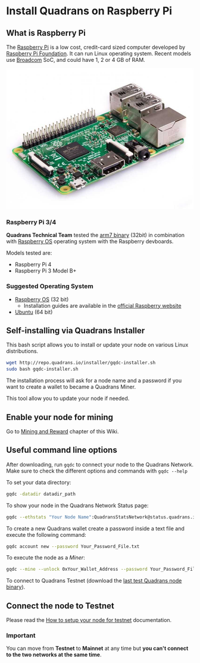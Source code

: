 Install Quadrans on Raspberry Pi
================================

## What is Raspberry Pi

The [Raspberry Pi](https://www.raspberrypi.org) is a low cost, credit-card sized computer developed by [Raspberry Pi Foundation](https://www.raspberrypi.org). It can run Linux operating system. Recent models use [Broadcom](https://en.wikipedia.org/wiki/Broadcom_Inc.) SoC, and could have 1, 2 or 4 GB of RAM.


![img400](../../_static/images/nodes/raspberry-pi-3-board.jpg)

### Raspberry Pi 3/4

**Quadrans Technical Team** tested the [arm7 binary](http://repo.quadrans.io/arm/arm7/) (32bit) in combination with [Raspberry OS](https://www.raspberrypi.org/software/) operating system with the Raspberry devboards.

Models tested are:

* Raspberry Pi 4
* Raspberry Pi 3 Model B+


### Suggested Operating System
* [Raspberry OS](https://www.raspberrypi.org/software/) (32 bit)
  * Installation guides are available in the [official Raspberry website](https://www.raspberrypi.org)
* [Ubuntu](https://ubuntu.com/download/raspberry-pi) (64 bit)

## Self-installing via Quadrans Installer

This bash script allows you to install or update your node on various Linux distributions.

``` bash
wget http://repo.quadrans.io/installer/gqdc-installer.sh
sudo bash gqdc-installer.sh
``` 

The installation process will ask for a node name and a password if you want to create a wallet to became a Quadrans Miner.

This tool allow you to update your node if needed.

## Enable your node for mining

Go to [Mining and Reward](../../cryptocurrencies/mining_and_reward) chapter of this Wiki.

## Useful command line options 

After downloading, run `gqdc` to connect your node to the Quadrans Network. Make sure to check the different options and commands with `gqdc --help`

To set your data directory:

``` bash
gqdc -datadir datadir_path
``` 

To show your node in the Quadrans Network Status page:

``` bash
gqdc --ethstats "Your Node Name":QuadransStatsNetwork@status.quadrans.io:3000
``` 

To create a new Quadrans wallet create a password inside a text file and execute the following command:

``` bash
gqdc account new --password Your_Password_File.txt
``` 

To execute the node as a *Miner*:

``` bash
gqdc --mine --unlock 0xYour_Wallet_Address --password Your_Password_File.txt
``` 

To connect to Quadrans Testnet (download the [last test Quadrans node binary](../management/testnet)).

## Connect the node to Testnet 

Please read the [How to setup your node for testnet](../management/testnet) documentation.

### Important

You can move from **Testnet** to **Mainnet** at any time but **you can\'t connect to the two networks at the same time**.